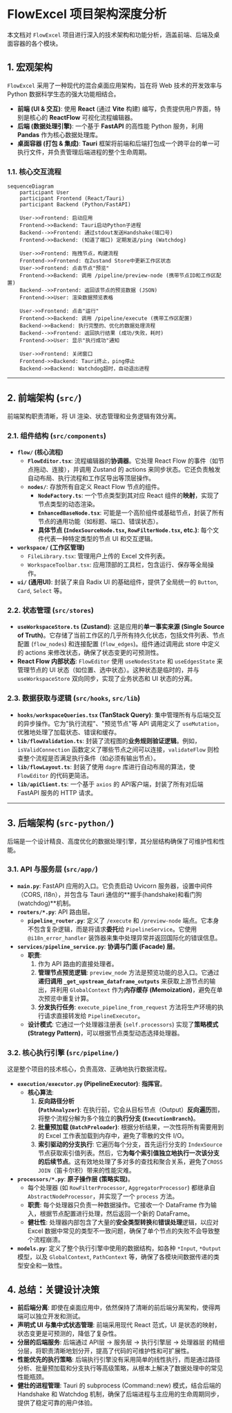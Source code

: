 # FlowExcel 项目架构深度分析

本文档对 `FlowExcel` 项目进行深入的技术架构和功能分析，涵盖前端、后端及桌面容器的各个模块。

## 1. 宏观架构

`FlowExcel` 采用了一种现代的混合桌面应用架构，旨在将 Web 技术的开发效率与 Python 数据科学生态的强大功能相结合。

-   **前端 (UI & 交互)**: 使用 **React** (通过 **Vite** 构建) 编写，负责提供用户界面，特别是核心的 **ReactFlow** 可视化流程编辑器。
-   **后端 (数据处理引擎)**: 一个基于 **FastAPI** 的高性能 Python 服务，利用 **Pandas** 作为核心数据处理库。
-   **桌面容器 (打包 & 集成)**: **Tauri** 框架将前端和后端打包成一个跨平台的单一可执行文件，并负责管理后端进程的整个生命周期。

### 1.1. 核心交互流程

```mermaid
sequenceDiagram
    participant User
    participant Frontend (React/Tauri)
    participant Backend (Python/FastAPI)

    User->>Frontend: 启动应用
    Frontend->>Backend: Tauri启动Python子进程
    Backend-->>Frontend: 通过stdout发送Handshake(端口号)
    Frontend->>Backend: (知道了端口) 定期发送/ping (Watchdog)

    User->>Frontend: 拖拽节点，构建流程
    Frontend->>Frontend: 在Zustand Store中更新工作区状态
    User->>Frontend: 点击节点"预览"
    Frontend->>Backend: 调用 /pipeline/preview-node (携带节点ID和工作区配置)
    Backend-->>Frontend: 返回该节点的预览数据 (JSON)
    Frontend->>User: 渲染数据预览表格

    User->>Frontend: 点击"运行"
    Frontend->>Backend: 调用 /pipeline/execute (携带工作区配置)
    Backend->>Backend: 执行完整的、优化的数据处理流程
    Backend-->>Frontend: 返回执行结果 (成功/失败，耗时)
    Frontend->>User: 显示"执行成功"通知

    User->>Frontend: 关闭窗口
    Frontend->>Backend: Tauri终止，ping停止
    Backend->>Backend: Watchdog超时，自动退出进程
```

---

## 2. 前端架构 (`src/`)

前端架构职责清晰，将 UI 渲染、状态管理和业务逻辑有效分离。

### 2.1. 组件结构 (`src/components`)

-   **`flow/` (核心流程)**
    -   **`FlowEditor.tsx`**: 流程编辑器的**协调器**。它处理 React Flow 的事件（如节点拖动、连接），并调用 Zustand 的 actions 来同步状态。它还负责触发自动布局、执行流程和工作区导出等顶层操作。
    -   **`nodes/`**: 存放所有自定义 React Flow 节点的组件。
        -   **`NodeFactory.ts`**: 一个节点类型到其对应 React 组件的**映射**，实现了节点类型的动态渲染。
        -   **`EnhancedBaseNode.tsx`**: 可能是一个高阶组件或基础节点，封装了所有节点的通用功能（如标题、端口、错误状态）。
        -   **具体节点 (`IndexSourceNode.tsx`, `RowFilterNode.tsx`, etc.)**: 每个文件代表一种特定类型的节点 UI 和交互逻辑。
-   **`workspace/` (工作区管理)**
    -   `FileLibrary.tsx`: 管理用户上传的 Excel 文件列表。
    -   `WorkspaceToolbar.tsx`: 应用顶部的工具栏，包含运行、保存等全局操作。
-   **`ui/` (通用UI)**: 封装了来自 Radix UI 的基础组件，提供了全局统一的 `Button`, `Card`, `Select` 等。

### 2.2. 状态管理 (`src/stores`)

-   **`useWorkspaceStore.ts` (Zustand)**: 这是应用的**单一事实来源 (Single Source of Truth)**。它存储了当前工作区的几乎所有持久化状态，包括文件列表、节点配置 (`flow_nodes`) 和连接配置 (`flow_edges`)。组件通过调用此 store 中定义的 actions 来修改状态，确保了状态变更的可预测性。
-   **React Flow 内部状态**: `FlowEditor` 使用 `useNodesState` 和 `useEdgesState` 来管理节点的 UI 状态（如位置、选中状态）。这种状态是临时的，并与 `useWorkspaceStore` 双向同步，实现了业务状态和 UI 状态的分离。

### 2.3. 数据获取与逻辑 (`src/hooks`, `src/lib`)

-   **`hooks/workspaceQueries.tsx` (TanStack Query)**: 集中管理所有与后端交互的异步操作。它为"执行流程"、"预览节点"等 API 调用定义了 `useMutation`，优雅地处理了加载状态、错误和缓存。
-   **`lib/flowValidation.ts`**: 封装了流程图的**业务规则验证逻辑**。例如，`isValidConnection` 函数定义了哪些节点之间可以连接，`validateFlow` 则检查整个流程是否满足执行条件（如必须有输出节点）。
-   **`lib/flowLayout.ts`**: 封装了使用 `dagre` 库进行自动布局的算法，使 `FlowEditor` 的代码更简洁。
-   **`lib/apiClient.ts`**: 一个基于 `axios` 的 API客户端，封装了所有对后端 FastAPI 服务的 HTTP 请求。

---

## 3. 后端架构 (`src-python/`)

后端是一个设计精良、高度优化的数据处理引擎，其分层结构确保了可维护性和性能。

### 3.1. API 与服务层 (`src/app/`)

-   **`main.py`**: FastAPI 应用的入口。它负责启动 Uvicorn 服务器，设置中间件（CORS, i18n），并包含与 Tauri 通信的**握手(handshake)和看门狗(watchdog)**机制。
-   **`routers/*.py`**: API 路由层。
    -   **`pipeline_router.py`**: 定义了 `/execute` 和 `/preview-node` 端点。它本身不包含复杂逻辑，而是将请求**委托**给 `PipelineService`。它使用 `@i18n_error_handler` 装饰器来集中处理异常并返回国际化的错误信息。
-   **`services/pipeline_service.py`**: **协调与门面 (Facade) 层**。
    -   **职责**:
        1.  作为 API 路由的直接处理者。
        2.  **管理节点预览逻辑**: `preview_node` 方法是预览功能的总入口。它通过**递归调用 `_get_upstream_dataframe_outputs`** 来获取上游节点的输出，并利用 `GlobalContext` 作为**内存缓存 (Memoization)**，避免在单次预览中重复计算。
        3.  **分发执行任务**: `execute_pipeline_from_request` 方法将生产环境的执行请求直接转发给 `PipelineExecutor`。
    -   **设计模式**: 它通过一个处理器注册表 (`self.processors`) 实现了**策略模式 (Strategy Pattern)**，可以根据节点类型动态选择处理器。

### 3.2. 核心执行引擎 (`src/pipeline/`)

这是整个项目的技术核心，负责高效、正确地执行数据流程。

-   **`execution/executor.py` (PipelineExecutor)**: **指挥官**。
    -   **核心算法**:
        1.  **反向路径分析 (`PathAnalyzer`)**: 在执行前，它会从目标节点（Output）**反向遍历**图，将整个流程分解为多个独立的**执行分支 (`ExecutionBranch`)**。
        2.  **批量预加载 (`BatchPreloader`)**: 根据分析结果，一次性将所有需要用到的 Excel 工作表加载到内存中，避免了零散的文件 I/O。
        3.  **索引驱动的分支执行**: 它遍历每个分支，首先运行分支的 `IndexSource` 节点获取索引值列表。然后，它**为每个索引值独立地执行一次该分支的后续节点**。这有效地处理了多对多的查找和聚合关系，避免了`CROSS JOIN`（笛卡尔积）带来的性能灾难。
-   **`processors/*.py`**: **原子操作层 (策略实现)**。
    -   每个处理器 (如 `RowFilterProcessor`, `AggregatorProcessor`) 都继承自 `AbstractNodeProcessor`，并实现了一个 `process` 方法。
    -   **职责**: 每个处理器只负责一种数据操作。它接收一个 DataFrame 作为输入，根据节点配置进行处理，然后返回一个新的 DataFrame。
    -   **健壮性**: 处理器内部包含了大量的**安全类型转换**和**错误处理**逻辑，以应对 Excel 数据中常见的类型不一致问题，确保了单个节点的失败不会导致整个流程崩溃。
-   **`models.py`**: 定义了整个执行引擎中使用的数据结构，如各种 `*Input`, `*Output` 模型，以及 `GlobalContext`, `PathContext` 等，确保了各模块间数据传递的类型安全和一致性。

## 4. 总结：关键设计决策

-   **前后端分离**: 即使在桌面应用中，依然保持了清晰的前后端分离架构，使得两端可以独立开发和测试。
-   **声明式 UI 与集中式状态管理**: 前端采用现代 React 范式，UI 是状态的映射，状态变更是可预测的，降低了复杂性。
-   **分层的后端服务**: 后端通过 API层 -> 服务层 -> 执行引擎层 -> 处理器层 的精细分层，将职责清晰地划分开，提高了代码的可维护性和可扩展性。
-   **性能优先的执行策略**: 后端执行引擎没有采用简单的线性执行，而是通过路径分析、批量预加载和分支执行等高级策略，从根本上解决了数据处理中的常见性能瓶颈。
-   **健壮的进程管理**: Tauri 的 subprocess (Command::new) 模式，结合后端的 Handshake 和 Watchdog 机制，确保了后端进程与主应用的生命周期同步，提供了稳定可靠的用户体验。 
